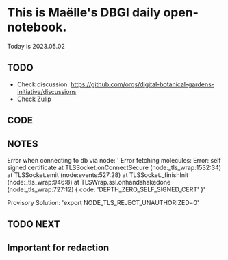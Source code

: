 

# This is Maëlle's DBGI daily open-notebook.

Today is 2023.05.02


## TODO

- Check discussion: https://github.com/orgs/digital-botanical-gardens-initiative/discussions
- Check Zulip

## CODE

## NOTES

Error when connecting to db via node:
' Error fetching molecules: Error: self signed certificate
    at TLSSocket.onConnectSecure (node:_tls_wrap:1532:34)
    at TLSSocket.emit (node:events:527:28)
    at TLSSocket._finishInit (node:_tls_wrap:946:8)
    at TLSWrap.ssl.onhandshakedone (node:_tls_wrap:727:12) {
  code: 'DEPTH_ZERO_SELF_SIGNED_CERT'
}'

Provisory Solution: 'export NODE_TLS_REJECT_UNAUTHORIZED=0'

## TODO NEXT


## Important for redaction
